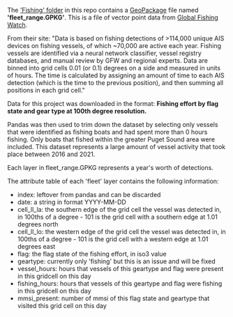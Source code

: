 The ['Fishing' folder](https://github.com/OscarLewis/salmon-fishing/tree/main/Fishing) in this repo contains a [GeoPackage](https://github.com/OscarLewis/salmon-fishing/wiki/GeoPackage) file named **'fleet_range.GPKG'**. This is a file of vector point data from [Global Fishing Watch](https://globalfishingwatch.org/data-download/datasets/public-fishing-effort).

From their site: "Data is based on fishing detections of >114,000 unique AIS devices on fishing vessels, of which ~70,000 are active each year. Fishing vessels are identified via a neural network classifier, vessel registry databases, and manual review by GFW and regional experts. Data are binned into grid cells 0.01 (or 0.1) degrees on a side and measured in units of hours. The time is calculated by assigning an amount of time to each AIS detection (which is the time to the previous position), and then summing all positions in each grid cell."

Data for this project was downloaded in the format: **Fishing effort by flag state and gear type at 100th degree resolution.**

Pandas was then used to trim down the dataset by selecting only vessels that were identified as fishing boats and had spent more than 0 hours fishing. Only boats that fished within the greater Puget Sound area were included. This dataset represents a large amount of vessel activity that took place between 2016 and 2021.

Each layer in fleet_range.GPKG represents a year's worth of detections.

The attribute table of each 'fleet' layer contains the following information:

- index: leftover from pandas and can be discarded
- date: a string in format YYYY-MM-DD
- cell_ll_la: the southern edge of the grid cell the vessel was detected in, in 100ths of a degree - 101 is the grid cell with a southern edge at 1.01 degrees north
- cell_ll_lo: the western edge of the grid cell the vessel was detected in, in 100ths of a degree - 101 is the grid cell with a western edge at 1.01 degrees east
- flag: the flag state of the fishing effort, in iso3 value
- geartype: currently only 'fishing' but this is an issue and will be fixed
- vessel_hours: hours that vessels of this geartype and flag were present in this gridcell on this day
- fishing_hours: hours that vessels of this geartype and flag were fishing in this gridcell on this day
- mmsi_present: number of mmsi of this flag state and geartype that visited this grid cell on this day
